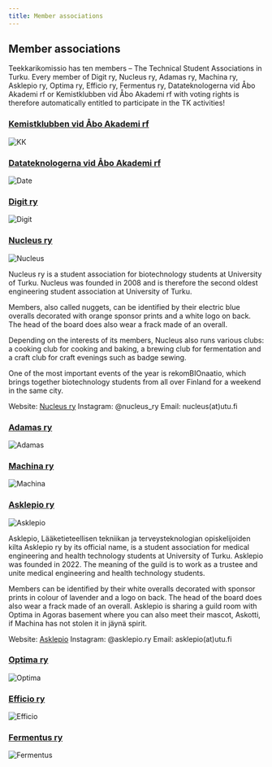```yaml
---
title: Member associations
---
```

## Member associations

Teekkarikomissio has ten members – The Technical Student Associations in Turku. Every member of Digit ry, Nucleus ry, Adamas ry, Machina ry, Asklepio ry, Optima ry, Efficio ry, Fermentus ry, Datateknologerna vid Åbo Akademi rf or Kemistklubben vid Åbo Akademi rf with voting rights is therefore automatically entitled to participate in the TK activities!

### **[Kemistklubben vid Åbo Akademi rf](https://kemistklubben.org/)**

![KK](/logos/logo-kk.png)

### **[Datateknologerna vid Åbo Akademi rf](https://datateknologerna.org/)**
![Date](/logos/logo-date.png)

### **[Digit ry](https://digit.fi/)**
![Digit](/logos/logo-digit.png)

### **[Nucleus ry](https://nucleus.fi/)**
![Nucleus](/logos/logo-nucleus.png)

Nucleus ry is a student association for biotechnology students at University of Turku. Nucleus was founded in 2008 and is therefore the second oldest engineering student association at University of Turku.

Members, also called nuggets, can be identified by their electric blue overalls decorated with orange sponsor prints and a white logo on back. The head of the board does also wear a frack made of an overall.

Depending on the interests of its members, Nucleus also runs various clubs: a cooking club for cooking and baking, a brewing club for fermentation and a craft club for craft evenings such as badge sewing.

One of the most important events of the year is rekomBIOnaatio, which brings together biotechnology students from all over Finland for a weekend in the same city.

Website: [Nucleus ry](https://nucleus.fi/)
Instagram: @nucleus_ry 
Email: nucleus(at)utu.fi

### **[Adamas ry](https://adamas.fi/)**
![Adamas](/logos/logo-adamas.png)

### **[Machina ry](https://machina.fi/)**
![Machina](/logos/logo-machina.png)

### **[Asklepio ry](https://asklepio.fi/)**
![Asklepio](/logos/logo-asklepio-1-.png)

Asklepio, Lääketieteellisen tekniikan ja terveysteknologian opiskelijoiden kilta Asklepio ry by its official name, is a student association for medical engineering and health technology students at University of Turku. Asklepio was founded in 2022. The meaning of the guild is to work as a trustee and unite medical engineering and health technology students.

Members can be identified by their white overalls decorated with sponsor prints in colour of lavender and a logo on back. The head of the board does also wear a frack made of an overall. Asklepio is sharing a guild room with Optima in Agoras basement where you can also meet their mascot, Askotti, if Machina has not stolen it in jäynä spirit.

Website: [Asklepio](https://www.asklepio.fi/)
Instagram: @asklepio.ry
Email: asklepio(at)utu.fi 

### **[Optima ry](https://optimary.fi/)**
![Optima](/logos/logo-optima.jpg)

### **[Efficio ry](https://https://www.instagram.com/efficio.ry//)**
![Efficio](/logos/efficion-logo-bw.png)

### **[Fermentus ry](https://www.instagram.com/fermentus.ry/)**
![Fermentus](/logos/logo-fermentus.png)

